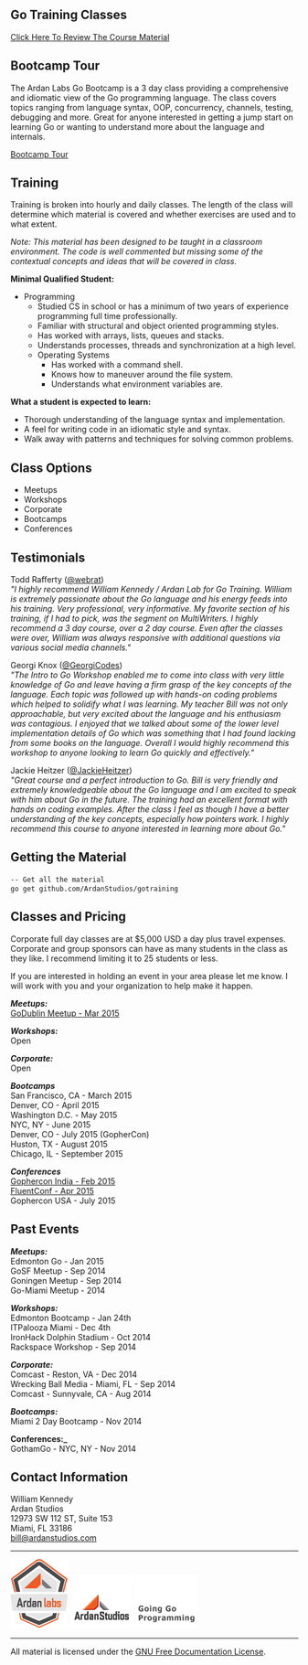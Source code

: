 ## Go Training Classes
[Click Here To Review The Course Material](00-slides/readme.md)

## Bootcamp Tour

The Ardan Labs Go Bootcamp is a 3 day class providing a comprehensive and idiomatic view of the Go programming language. The class covers topics ranging from language syntax, OOP, concurrency, channels, testing, debugging and more. Great for anyone interested in getting a jump start on learning Go or wanting to understand more about the language and internals.

[Bootcamp Tour](http://www.ardanlabs.com/go-bootcamp-tour)

## Training

Training is broken into hourly and daily classes. The length of the class will determine which material is covered and whether exercises are used and to what extent.

_Note: This material has been designed to be taught in a classroom environment. The code is well commented but missing some of the contextual concepts and ideas that will be covered in class._

**Minimal Qualified Student:**

* Programming
	* Studied CS in school or has a minimum of two years of experience programming full time professionally.
	* Familiar with structural and object oriented programming styles.
	* Has worked with arrays, lists, queues and stacks.
	* Understands processes, threads and synchronization at a high level.
	* Operating Systems
    	* Has worked with a command shell.
    	* Knows how to maneuver around the file system.
    	* Understands what environment variables are.

**What a student is expected to learn:**

* Thorough understanding of the language syntax and implementation.
* A feel for writing code in an idiomatic style and syntax.
* Walk away with patterns and techniques for solving common problems. 

## Class Options

* Meetups  
* Workshops  
* Corporate  
* Bootcamps  
* Conferences

## Testimonials

Todd Rafferty ([@webrat](https://twitter.com/webRat))  
_"I highly recommend William Kennedy / Ardan Lab for Go Training. William is extremely passionate about the Go language and his energy feeds into his training. Very professional, very informative. My favorite section of his training, if I had to pick, was the segment on MultiWriters. I highly recommend a 3 day course, over a 2 day course. Even after the classes were over, William was always responsive with additional questions via various social media channels."_

Georgi Knox ([@GeorgiCodes](https://twitter.com/GeorgiCodes))  
_"The Intro to Go Workshop enabled me to come into class with very little knowledge of Go and leave having a firm grasp of the key concepts of the language. Each topic was followed up with hands-on coding problems which helped to solidify what I was learning. My teacher Bill was not only approachable, but very excited about the language and his enthusiasm was contagious. I enjoyed that we talked about some of the lower level implementation details of Go which was something that I had found lacking from some books on the language. Overall I would highly recommend this workshop to anyone looking to learn Go quickly and effectively."_

Jackie Heitzer ([@JackieHeitzer](https://twitter.com/JackieHeitzer))  
_"Great course and a perfect introduction to Go.  Bill is very friendly and extremely knowledgeable about the Go language and I am excited to speak with him about Go in the future.  The training had an excellent format with hands on coding examples.  After the class I feel as though I have a better understanding of the key concepts, especially how pointers work.  I highly recommend this course to anyone interested in learning more about Go."_

## Getting the Material

    -- Get all the material
    go get github.com/ArdanStudios/gotraining

## Classes and Pricing

Corporate full day classes are at $5,000 USD a day plus travel expenses. Corporate and group sponsors can have as many students in the class as they like. I recommend limiting it to 25 students or less.

If you are interested in holding an event in your area please let me know. I will work with you and your organization to help make it happen.

**_Meetups:_**   
[GoDublin Meetup - Mar 2015](http://www.meetup.com/Dublin-Go-Meetup/events/220046214/)

**_Workshops:_**   
Open

**_Corporate:_**  
Open

**_Bootcamps_**  
San Francisco, CA - March 2015  
Denver, CO - April 2015  
Washington D.C. - May 2015  
NYC, NY - June 2015  
Denver, CO - July 2015 (GopherCon)  
Huston, TX - August 2015  
Chicago, IL - September 2015  

**_Conferences_**  
[Gophercon India - Feb 2015](http://www.gophercon.in/go-workshop/)  
[FluentConf - Apr 2015](http://fluentconf.com/javascript-html-2015/public/schedule/speaker/196872)  
Gophercon USA - July 2015  

## Past Events

**_Meetups:_**  
Edmonton Go - Jan 2015  
GoSF Meetup - Sep 2014  
Goningen Meetup - Sep 2014  
Go-Miami Meetup - 2014

**_Workshops:_**  
Edmonton Bootcamp - Jan 24th  
ITPalooza Miami - Dec 4th  
IronHack Dolphin Stadium - Oct 2014  
Rackspace Workshop - Sep 2014

**_Corporate:_**  
Comcast - Reston, VA - Dec 2014  
Wrecking Ball Media - Miami, FL - Sep 2014  
Comcast - Sunnyvale, CA - Aug 2014

**_Bootcamps:_**  
Miami 2 Day Bootcamp - Nov 2014  

**Conferences:_**  
GothamGo - NYC, NY - Nov 2014  

## Contact Information

William Kennedy  
Ardan Studios  
12973 SW 112 ST, Suite 153  
Miami, FL 33186  
bill@ardanstudios.com

___
[![Ardan Labs](00-slides/images/ggt_logo.png)](http://www.ardanlabs.com)
[![Ardan Studios](00-slides/images/ardan_logo.png)](http://www.ardanstudios.com)
[![GoingGo Blog](00-slides/images/ggb_logo.png)](http://www.goinggo.net)
___
All material is licensed under the [GNU Free Documentation License](https://github.com/ArdanStudios/gotraining/blob/master/LICENSE).